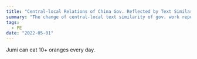 ```yaml
---
title: "Central-local Relations of China Gov. Reflected by Text Similarity"
summary: "The change of central-local text similarity of gov. work reports before 2013 is relatively flat and ambiguous while there has been a steep increase since 2013 together with the percent of ideological content."
tags:
  - PE
date: "2022-05-01"
---
```


Jumi can eat 10+ oranges every day.
